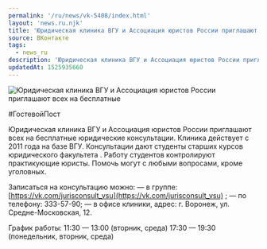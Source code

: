 ```yaml
---
permalink: '/ru/news/vk-5408/index.html'
layout: 'news.ru.njk'
title: 'Юридическая клиника ВГУ и Ассоциация юристов России приглашают всех на бесплатные юридически'
source: ВКонтакте
tags:
  - news_ru
description: 'Юридическая клиника ВГУ и Ассоциация юристов России приглашают всех на бесплатные'
updatedAt: 1525935660
---
```

![Юридическая клиника ВГУ и Ассоциация юристов России приглашают всех на бесплатные](https://sun9-14.userapi.com/impf/c846522/v846522319/4575c/UQ4kKhnIT5o.jpg?size=1280x814&quality=96&sign=767450d04990d6a88cdb8ea4517d8fcd&c_uniq_tag=bMhAnjYYv3dIND5YgnPwPSvbw8mLCLzE2ISPfXerUlI&type=album)

#ГостевойПост

Юридическая клиника ВГУ и Ассоциация юристов России приглашают всех на бесплатные юридические консультации.
Клиника действует с 2011 года на базе ВГУ. Консультации дают студенты старших курсов юридического факультета . Работу студентов контролируют практикующие юристы. Помочь могут с любыми вопросами, кроме уголовных.

Записаться на консультацию можно:
— в группе: [https://vk.com/jurisconsult_vsu](https://vk.com/jurisconsult_vsu) ;
— по телефону: 333-57-90;
— в офисе клиники, адрес: г. Воронеж, ул. Средне-Московская, 12.

График работы:
11:30 — 13:00 (вторник, среда)
17:30 — 19:30 (понедельник, вторник, среда)
